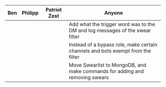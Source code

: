 Ben | Philipp | Patriot Zest | Anyone
--- | ------- | ------------ | ------
| | | | Add what the trigger word was to the DM and log messages of the swear filter
| | | | Instead of a bypass role, make certain channels and bots exempt from the filter
| | | | Move Swearlist to MongoDB, and make commands for adding and removing swears
